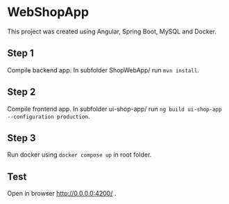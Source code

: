 # WebShopApp

This project was created using Angular, Spring Boot, MySQL and Docker.

## Step 1

Compile backend app. In subfolder ShopWebApp/ run `mvn install`.

## Step 2

Compile frontend app. In subfolder ui-shop-app/ run `ng build ui-shop-app --configuration production`.

## Step 3

Run docker using `docker compose up` in root folder.

## Test

Open in browser http://0.0.0.0:4200/ .
